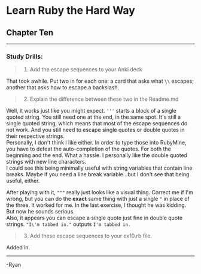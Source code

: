 # Learn Ruby the Hard Way
## Chapter Ten
------

### Study Drills:
> 1) Add the escape sequences to your Anki deck

That took awhile. Put two in for each one: a card that asks what ```\\``` escapes; another that asks how to escape a backslash.
> 2) Explain the difference between these two in the Readme.md

Well, it works just like you might expect. ```'''``` starts a block of a single quoted string. You still need one at the end, in the same spot. It's still a single quoted string, which means that most of the escape sequences do not work. And you still need to escape single quotes or double quotes in their respective strings.  
Personally, I don't think I like either. In order to type those into RubyMine, you have to defeat the auto-completion of the quotes. For both the beginning and the end. What a hassle. I personally like the double quoted strings with new line characters.  
I could see this being minimally useful with string variables that contain line breaks. Maybe if you need a line break variable...but I don't see that being useful, either.

After playing with it, ```"""``` really just looks like a visual thing. Correct me if I'm wrong, but you can do the **exact** same thing with just a single ```"``` in place of the three. It worked for me. In the last exercise, I thought he was kidding. But now he sounds serious.  
Also, it appears you can escape a single quote just fine in double quote strings. ```"I\'m tabbed in."``` outputs ```I'm tabbed in.```
> 3) Add these escape sequences to your ex10.rb file.

Added in.

------

-Ryan
